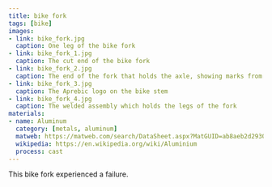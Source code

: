 ```yaml
---
title: bike fork
tags: [bike]
images:
- link: bike_fork.jpg
  caption: One leg of the bike fork
- link: bike_fork_1.jpg
  caption: The cut end of the bike fork
- link: bike_fork_2.jpg
  caption: The end of the fork that holds the axle, showing marks from a nut
- link: bike_fork_3.jpg
  caption: The Aprebic logo on the bike stem
- link: bike_fork_4.jpg
  caption: The welded assembly which holds the legs of the fork
materials:
- name: Aluminum
  category: [metals, aluminum]
  matweb: https://matweb.com/search/DataSheet.aspx?MatGUID=ab8aeb2d293041c4a844e397b5cfbd4e
  wikipedia: https://en.wikipedia.org/wiki/Aluminium
  process: cast
---
```


This bike fork experienced a failure.
